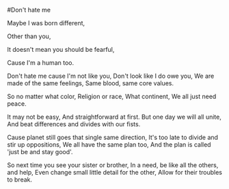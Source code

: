 #Don't hate me

Maybe I was born different,

Other than you,

It doesn't mean you should be fearful,

Cause I'm a human too.


Don't hate me cause I'm not like you,
Don't look like I do owe you,
We are made of the same feelings,
Same blood, same core values.

So no matter what color,
Religion or race,
What continent,
We all just need peace.

It may not be easy,
And straightforward at first.
But one day we will all unite,
And beat differences and divides with our fists.

Cause planet still goes that single same direction,
It's too late to divide and stir up oppositions,
We all have the same plan too,
And the plan is called 'just be and stay good'.

So next time you see your sister or brother,
In a need, be like all the others, and help,
Even change small little detail for the other,
Allow for their troubles to break.

